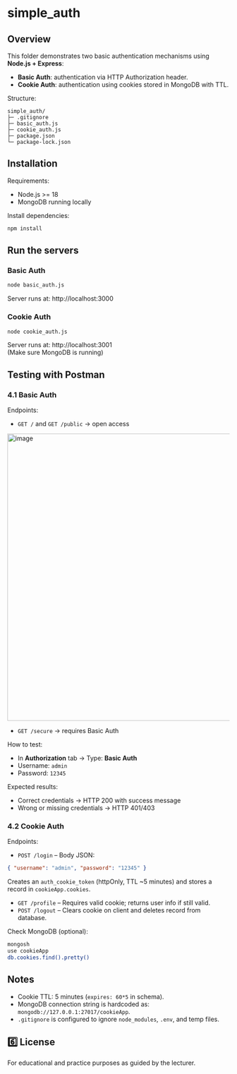 # simple_auth

## Overview
This folder demonstrates two basic authentication mechanisms using **Node.js + Express**:
- **Basic Auth**: authentication via HTTP Authorization header.
- **Cookie Auth**: authentication using cookies stored in MongoDB with TTL.

Structure:
```
simple_auth/
├─ .gitignore
├─ basic_auth.js
├─ cookie_auth.js
├─ package.json
└─ package-lock.json
```

## Installation
Requirements:
- Node.js >= 18
- MongoDB running locally

Install dependencies:
```bash
npm install
```

## Run the servers

### Basic Auth
```bash
node basic_auth.js
```
Server runs at: http://localhost:3000

### Cookie Auth
```bash
node cookie_auth.js
```
Server runs at: http://localhost:3001  
(Make sure MongoDB is running)

## Testing with Postman

### 4.1 Basic Auth
Endpoints:
- `GET /` and `GET /public` → open access
<img width="1070" height="651" alt="image" src="https://github.com/user-attachments/assets/858fe96c-58af-4ee3-b48b-133c552c72b8" />

- `GET /secure` → requires Basic Auth

How to test:
- In **Authorization** tab → Type: **Basic Auth**
- Username: `admin`
- Password: `12345`

Expected results:
- Correct credentials → HTTP 200 with success message
- Wrong or missing credentials → HTTP 401/403

### 4.2 Cookie Auth
Endpoints:
- `POST /login` – Body JSON:
```json
{ "username": "admin", "password": "12345" }
```
Creates an `auth_cookie_token` (httpOnly, TTL ~5 minutes) and stores a record in `cookieApp.cookies`.

- `GET /profile` – Requires valid cookie; returns user info if still valid.
- `POST /logout` – Clears cookie on client and deletes record from database.

Check MongoDB (optional):
```bash
mongosh
use cookieApp
db.cookies.find().pretty()
```

## Notes
- Cookie TTL: 5 minutes (`expires: 60*5` in schema).
- MongoDB connection string is hardcoded as: `mongodb://127.0.0.1:27017/cookieApp`.
- `.gitignore` is configured to ignore `node_modules`, `.env`, and temp files.

## 6️⃣ License
For educational and practice purposes as guided by the lecturer.
